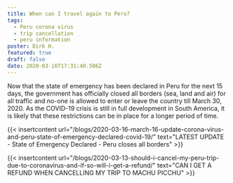 ```yaml
---
title: When can I travel again to Peru?
tags:
  - Peru corona virus
  - trip cancellation
  - peru information
poster: Dirk H.
featured: true
draft: false
date: 2020-03-16T17:31:40.586Z
---
```

Now that the state of emergency has been declared in Peru for the next 15 days, the government has officially closed all borders (sea, land and air) for all traffic and no-one is allowed to enter or leave the country till March 30, 2020. As the COVID-19 crisis is still in full development in South America, it is likely that these restrictions can be in place for a longer period of time. 

{{< insertcontent url="/blogs/2020-03-16-march-16-update-corona-virus-and-peru-state-of-emergency-declared-covid-19/" text="LATEST UPDATE - State of Emergency Declared - Peru closes all borders" >}}

{{< insertcontent url="/blogs/2020-03-13-should-i-cancel-my-peru-trip-due-to-coronavirus-and-if-so-will-i-get-a-refund/" text="CAN I GET A REFUND WHEN CANCELLING MY TRIP TO MACHU PICCHU" >}}
